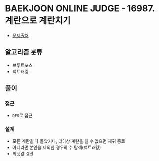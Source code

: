 # BAEKJOON ONLINE JUDGE - 16987. 계란으로 계란치기

* [문제출처](https://www.acmicpc.net/problem/16987 "16987. 계란으로 계란치기")

## 알고리즘 분류
- 브루트포스
- 백트래킹

## 풀이
### 접근
- `DFS`로 접근

### 설계
- 모든 계란을 다 돌았거나, 더이상 계란을 칠 수 없으면 재귀 종료
- 아니라면 본인을 제외한 경우의 수 탐색(백트래킹)
- 최댓값 갱신